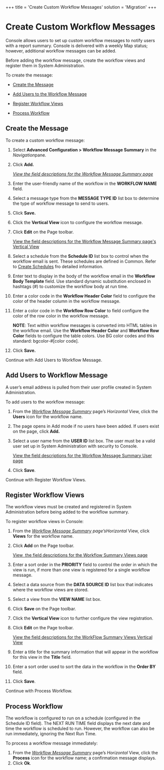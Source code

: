 +++
title = 'Create Custom Workflow Messages'
solution = 'Migration'
+++

# Create Custom Workflow Messages

Console allows users to set up custom workflow messages to notify users
with a report summary. Console is delivered with a weekly Map status;
however, additional workflow messages can be added.

Before adding the workflow message, create the workflow views and
register them in System Administration.

To create the message:

  - [Create the Message](#Create)

  - [Add Users to the Workflow Message](#Add)

  - [Register Workflow Views](#Register)

  - [Process Workflow](#Process)

## <span id="Create"></span>Create the Message

To create a custom workflow message:

1.  Select <span style="font-weight: bold;">Advanced Configuration \>
    Workflow Message Summary</span> in the *Navigation*pane.

2.  Click **Add.**
    
    *[View the field descriptions for the Workflow Message Summary
    page](../Page_Desc/WorkFlow_Message_Summary_H.htm)*

3.  Enter the user-friendly name of the workflow in the **WORKFLOW
    NAME** field.

4.  Select a message type from the **MESSAGE TYPE ID** list box to
    determine the type of workflow message to send to users.

5.  Click **Save.**

6.  Click the **Vertical View** icon to configure the workflow message.

7.  Click **Edit** on the Page toolbar.
    
    [View the field descriptions for the Workflow Message Summary page's
    Vertical View](../Page_Desc/WorkFlow_Message_Summary_H.htm)

8.  Select a schedule from the **Schedule ID** list box to control when
    the workflow email is sent. These schedules are defined in Common.
    Refer to [Create
    Schedules](../../../Platform/Common/Use_Cases/Create_Schedules.htm)
    fro detailed information.

9.  Enter text to display in the body of the workflow email in the
    **Workflow Body Template** field. Use standard dynamic substitution
    enclosed in hashtags (\#) to customize the workflow body at run
    time.

10. Enter a color code in the **Workflow Header Color** field to
    configure the color of the header column in the workflow message.

11. Enter a color code in the **Workflow Row Color** to field configure
    the color of the row color in the workflow message.
    
    **NOTE**: Text within workflow messages is converted into HTML
    tables in the workflow email. Use the **Workflow Header Color** and
    **Workflow Row Color** fields to configure the table colors. Use BG
    color codes and this standard: bgcolor-\#\[color code\].

12. Click **Save.**

Continue with Add Users to Workflow Message.

## <span id="Add"></span>Add Users to Workflow Message

A user’s email address is pulled from their user profile created in
System Administration.

To add users to the workflow message:

1.  From the *[Workflow Message
    Summary](../Page_Desc/WorkFlow_Message_Summary_H.htm)* page’s
    *Horizontal* View, click the **Users** icon for the workflow name.

2.  The page opens in Add mode if no users have been added. If users
    exist on the page, click **Add.**

3.  Select a user name from the **USER ID** list box. The user must be a
    valid user set up in System Administration with security to Console.
    
    [View the field descriptions for the Workflow Message Summary User
    page](../Page_Desc/WorkFlow_Message_Summary_User.htm)

4.  Click **Save**.

Continue with Register Workflow Views.

## <span id="Register"></span>Register Workflow Views

The workflow views must be created and registered in System
Administration before being added to the workflow summary.

To register workflow views in Console:

1.  From the **[Workflow Message
    Summary](../Page_Desc/WorkFlow_Message_Summary_H.htm)*
    page’sHorizontal* View, click **Views** for the workflow name.

2.  Click **Add** on the Page toolbar.
    
    [View  the field descriptions for the Workflow Summary Views
    page](../Page_Desc/WorkFlow_Summary_Views_H.htm)

3.  Enter a sort order in the **PRIORITY** field to control the order in
    which the view is run, if more than one view is registered for a
    single workflow message.

4.  Select a data source from the **DATA SOURCE ID** list box that
    indicates where the workflow views are stored.

5.  Select a view from the **VIEW NAME** list box.

6.  Click **Save** on the Page toolbar.

7.  Click the **Vertical View** icon to further configure the view
    registration.

8.  Click **Edit** on the Page toolbar.
    
    [View the field descriptions for the WorkFlow Summary Views Vertical
    View](../Page_Desc/WorkFlow_Summary_Views_H.htm)

9.  Enter a title for the summary information that will appear in the
    workflow for this view in the **Title** field.

10. Enter a sort order used to sort the data in the workflow in the
    **Order BY** field.

11. Click **Save**.

Continue with Process Workflow.

## <span id="Process"></span>Process Workflow

The workflow is configured to run on a schedule (configured in the
Schedule ID field). The NEXT RUN TIME field displays the next date and
time the workflow is scheduled to run. However, the workflow can also be
run immediately, ignoring the Next Run Time.

To process a workflow message immediately:

1.  From the *[Workflow Message
    Summary](../Page_Desc/WorkFlow_Message_Summary_H.htm)* page’s
    *Horizontal* View, click the **Process** icon for the workflow name;
    a confirmation message displays.
2.  Click **Ok**.
